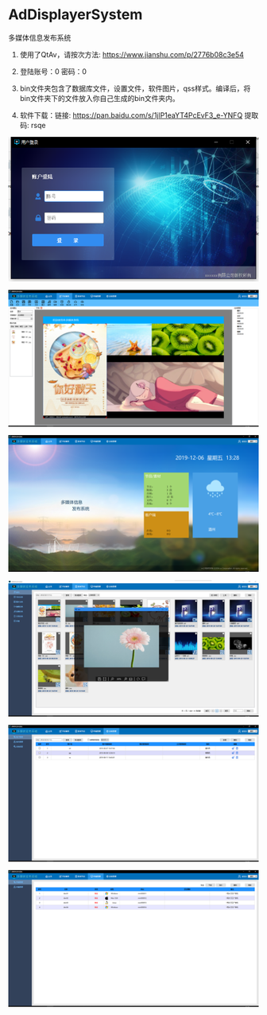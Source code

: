 # AdDisplayerSystem
多媒体信息发布系统

1. 使用了QtAv，请按次方法: https://www.jianshu.com/p/2776b08c3e54

2. 登陆账号：0 密码：0

3. bin文件夹包含了数据库文件，设置文件，软件图片，qss样式。编译后，将bin文件夹下的文件放入你自己生成的bin文件夹内。

4. 软件下载：链接: https://pan.baidu.com/s/1jlP1eaYT4PcEvF3_e-YNFQ 提取码: rsqe


![](assets/登陆.png)

![节目制作](assets/节目制作.png)

![首页](assets/首页.png)

![素材节目](assets/素材节目.png)

![系统管理](assets/系统管理.png)

![终端管理](assets/终端管理.png)